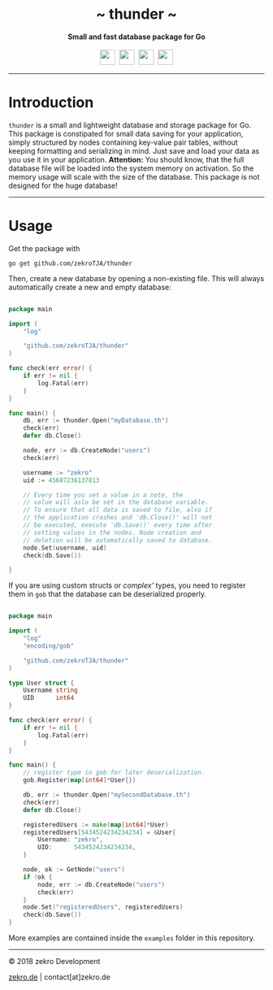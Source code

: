 <div align="center">	
     <!-- <img src="https://zekro.de/src/go_chat_logo.png" width="400"/> -->	
     <h1>~ thunder ~</h1>	
     <strong>Small and fast database package for Go</strong><br><br>	
     <img src="https://forthebadge.com/images/badges/made-with-go.svg" height="30" />&nbsp;	
     <!-- <img src="https://forthebadge.com/images/badges/60-percent-of-the-time-works-every-time.svg" height="30" />&nbsp; -->	
     <a href="https://travis-ci.org/zekroTJA/thunder"><img src="https://img.shields.io/travis/zekroTJA/thunder.svg?style=for-the-badge&logo=travis" height="30"></a>&nbsp;	
     <a href="https://godoc.org/github.com/zekroTJA/thunder"><img src="https://img.shields.io/badge/docs-godoc-0ee6ea.svg?style=for-the-badge" height="30"></a>&nbsp;	
     <a href="https://zekro.de/discord"><img src="https://img.shields.io/discord/307084334198816769.svg?logo=discord&style=for-the-badge" height="30"></a>	
</div>

---

# Introduction

`thunder` is a small and lightweight database and storage package for Go. This package is constipated for small data saving for your application, simply structured by nodes containing key-value pair tables, without keeping formatting and serializing in mind. Just save and load your data as you use it in your application. **Attention:** You should know, that the full database file will be loaded into the system memory on activation. So the memory usage will scale with the size of the database. This package is not designed for the huge database!

---

# Usage

Get the package with
```
go get github.com/zekroTJA/thunder
```

Then, create a new database by opening a non-existing file. This will always automatically create a new and empty database:

```go

package main

import (
    "log"

    "github.com/zekroTJA/thunder"
)

func check(err error) {
    if err != nil {
        log.Fatal(err)
    }
}

func main() {
    db, err := thunder.Open("myDatabase.th")
    check(err)
    defer db.Close()

    node, err := db.CreateNode("users")
    check(err)

    username := "zekro"
    uid := 45687236137813

    // Every time you set a value in a note, the
    // value will aslo be set in the database variable.
    // To ensure that all data is saved to file, also if
    // the application crashes and 'db.Close()' will not
    // be executed, execute 'db.Save()' every time after
    // setting values in the nodes. Node creation and
    // deletion will be automatically saved to database.
    node.Set(username, uid)
    check(db.Save())

}

```

If you are using custom structs or *complex'* types, you need to register them in `gob` that the database can be deserialized properly.

```go

package main

import (
    "log"
    "encoding/gob"

    "github.com/zekroTJA/thunder"
)

type User struct {
    Username string
    UID      int64
}

func check(err error) {
    if err != nil {
        log.Fatal(err)
    }
}

func main() {
    // register type in gob for later deserialization.
    gob.Register(map[int64]*User{})

    db, err := thunder.Open("mySecondDatabase.th")
    check(err)
    defer db.Close()

    registeredUsers := make(map[int64]*User)
    registeredUsers[5434524234234234] = &User{
        Username: "zekro",
        UID:      5434524234234234,
    }

    node, ok := GetNode("users")
    if !ok {
        node, err := db.CreateNode("users")
        check(err)
    }
    node.Set("registeredUsers", registeredUsers)
    check(db.Save())
}
```

More examples are contained inside the `examples` folder in this repository.

---

© 2018 zekro Development  

[zekro.de](https://zekro.de) | contact[at]zekro.de
